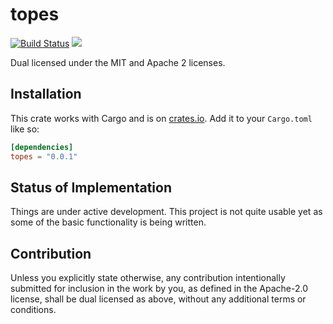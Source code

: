 # topes

[![Build Status](https://travis-ci.org/endoli/topes.rs.svg?branch=master)](https://travis-ci.org/endoli/topes.rs)
[![](http://meritbadge.herokuapp.com/topes)](https://crates.io/crates/topes)

Dual licensed under the MIT and Apache 2 licenses.

## Installation

This crate works with Cargo and is on
[crates.io](https://crates.io/crates/topes).
Add it to your `Cargo.toml` like so:

```toml
[dependencies]
topes = "0.0.1"
```

## Status of Implementation

Things are under active development. This project is not quite
usable yet as some of the basic functionality is being written.

## Contribution

Unless you explicitly state otherwise, any contribution
intentionally submitted for inclusion in the work by you,
as defined in the Apache-2.0 license, shall be dual licensed
as above, without any additional terms or conditions.
